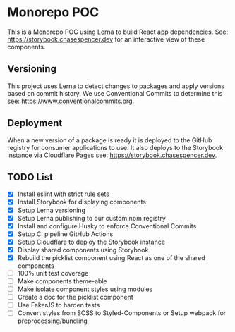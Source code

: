 # Monorepo POC
This is a Monorepo POC using Lerna to build React app dependencies. See: https://storybook.chasespencer.dev for an interactive view of these components.

## Versioning
This project uses Lerna to detect changes to packages and apply versions based on commit history. We use Conventional Commits to determine this see: https://www.conventionalcommits.org. 

## Deployment
When a new version of a package is ready it is deployed to the GitHub registry for consumer applications to use. It also deploys to the Storybook instance via Cloudflare Pages see: https://storybook.chasespencer.dev.

## TODO List
- [x] Install eslint with strict rule sets
- [x] Install Storybook for displaying components
- [x] Setup Lerna versioning
- [x] Setup Lerna publishing to our custom npm registry
- [x] Install and configure Husky to enforce Conventional Commits
- [X] Setup CI pipeline GitHub Actions
- [X] Setup Cloudflare to deploy the Storybook instance
- [X] Display shared components using Storybook
- [X] Rebuild the picklist component using React as one of the shared components
- [ ] 100% unit test coverage
- [ ] Make components theme-able
- [ ] Make isolate component styles using modules
- [ ] Create a doc for the picklist component
- [ ] Use FakerJS to harden tests
- [ ] Convert styles from SCSS to Styled-Components or Setup webpack for preprocessing/bundling
